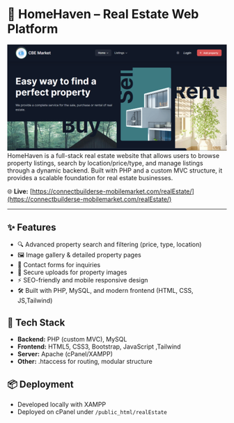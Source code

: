 # 🏡 HomeHaven – Real Estate Web Platform
![HomeHaven Screenshot](https://raw.githubusercontent.com/barc30881/homehaven/main/realEstate.png)
HomeHaven is a full-stack real estate website that allows users to browse property listings, search by location/price/type, and manage listings through a dynamic backend. Built with PHP and a custom MVC structure, it provides a scalable foundation for real estate businesses.

🌐 **Live:** [https://connectbuilderse-mobilemarket.com/realEstate/](https://connectbuilderse-mobilemarket.com/realEstate/)

---

## ✨ Features
- 🔍 Advanced property search and filtering (price, type, location)
- 🖼️ Image gallery & detailed property pages
- 📝 Contact forms for inquiries
- 📂 Secure uploads for property images
- ⚡ SEO-friendly and mobile responsive design
- 🛠️ Built with PHP, MySQL, and modern frontend (HTML, CSS, JS,Tailwind)

## 🚀 Tech Stack
- **Backend:** PHP (custom MVC), MySQL
- **Frontend:** HTML5, CSS3, Bootstrap, JavaScript ,Tailwind 
- **Server:** Apache (cPanel/XAMPP)
- **Other:** .htaccess for routing, modular structure

## 📦 Deployment
- Developed locally with XAMPP
- Deployed on cPanel under `/public_html/realEstate`
